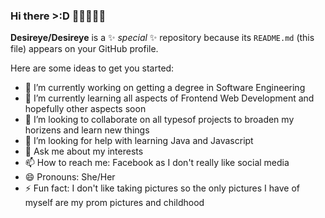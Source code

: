 ### Hi there >:D 👩🏾‍💻👋🏾

**Desireye/Desireye** is a ✨ _special_ ✨ repository because its `README.md` (this file) appears on your GitHub profile.

Here are some ideas to get you started:

- 🔭 I’m currently working on getting a degree in Software Engineering
- 🌱 I’m currently learning all aspects of Frontend Web Development and hopefully other aspects soon 
- 👯 I’m looking to collaborate on all typesof projects to broaden my horizens and learn new things
- 🤔 I’m looking for help with learning Java and Javascript
- 💬 Ask me about my interests
- 📫 How to reach me: Facebook as I don't really like social media
- 😄 Pronouns: She/Her
- ⚡ Fun fact: I don't like taking pictures so the only pictures I have of myself are my prom pictures and childhood

